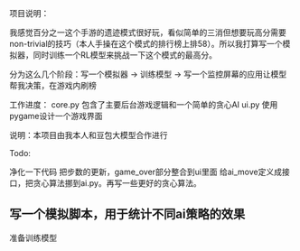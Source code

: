 项目说明：

我感觉百分之一这个手游的遗迹模式很好玩，看似简单的三消但想要玩高分需要non-trivial的技巧（本人手操在这个模式的排行榜上排58）。所以我打算写一个模拟器，同时训练一个RL模型来挑战一下这个模式的最高分。

分为这么几个阶段：写一个模拟器 -> 训练模型 -> 写一个监控屏幕的应用让模型帮我决策，在游戏内刷榜

工作进度：
core.py 包含了主要后台游戏逻辑和一个简单的贪心AI
ui.py 使用pygame设计一个游戏界面

说明：本项目由我本人和豆包大模型合作进行


Todo:

净化一下代码
把步数的更新，game_over部分整合到ui里面
给ai_move定义成接口，把贪心算法挪到ai.py。再写一些更好的贪心算法。

写一个模拟脚本，用于统计不同ai策略的效果
----
准备训练模型